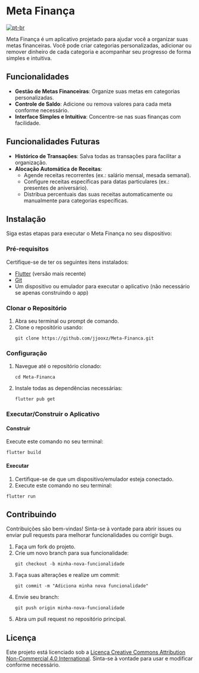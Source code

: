 # Meta Finança

[![pt-br](https://img.shields.io/badge/lang-en-red)](README.md)

Meta Finança é um aplicativo projetado para ajudar você a organizar suas metas financeiras. Você pode criar categorias personalizadas, adicionar ou remover dinheiro de cada categoria e acompanhar seu progresso de forma simples e intuitiva.

## Funcionalidades

- **Gestão de Metas Financeiras**: Organize suas metas em categorias personalizadas.
- **Controle de Saldo**: Adicione ou remova valores para cada meta conforme necessário.
- **Interface Simples e Intuitiva**: Concentre-se nas suas finanças com facilidade.

## Funcionalidades Futuras

- **Histórico de Transações**: Salva todas as transações para facilitar a organização.
- **Alocação Automática de Receitas**:
  - Agende receitas recorrentes (ex.: salário mensal, mesada semanal).
  - Configure receitas específicas para datas particulares (ex.: presentes de aniversário).
  - Distribua percentuais das suas receitas automaticamente ou manualmente para categorias específicas.

## Instalação

Siga estas etapas para executar o Meta Finança no seu dispositivo:

### Pré-requisitos

Certifique-se de ter os seguintes itens instalados:

- [Flutter](https://flutter.dev/docs/get-started/install) (versão mais recente)
- [Git](https://git-scm.com/)
- Um dispositivo ou emulador para executar o aplicativo (não necessário se apenas construindo o app)

### Clonar o Repositório

1. Abra seu terminal ou prompt de comando.
2. Clone o repositório usando:
   ```
   git clone https://github.com/jjooxz/Meta-Financa.git
   ```

### Configuração

1. Navegue até o repositório clonado:
   ```
   cd Meta-Financa
   ```
2. Instale todas as dependências necessárias:
   ```
   flutter pub get
   ```

### Executar/Construir o Aplicativo
#### Construir
Execute este comando no seu terminal:
```
flutter build
```

#### Executar
1. Certifique-se de que um dispositivo/emulador esteja conectado.
2. Execute este comando no seu terminal:
```
flutter run
```

## Contribuindo

Contribuições são bem-vindas! Sinta-se à vontade para abrir issues ou enviar pull requests para melhorar funcionalidades ou corrigir bugs.

1. Faça um fork do projeto.
2. Crie um novo branch para sua funcionalidade:
   ```
   git checkout -b minha-nova-funcionalidade
   ```
3. Faça suas alterações e realize um commit:
   ```
   git commit -m "Adiciona minha nova funcionalidade"
   ```
4. Envie seu branch:
   ```
   git push origin minha-nova-funcionalidade
   ```
5. Abra um pull request no repositório principal.

## Licença

Este projeto está licenciado sob a [Licença Creative Commons Attribution Non-Commercial 4.0 International](LICENSE). Sinta-se à vontade para usar e modificar conforme necessário.
